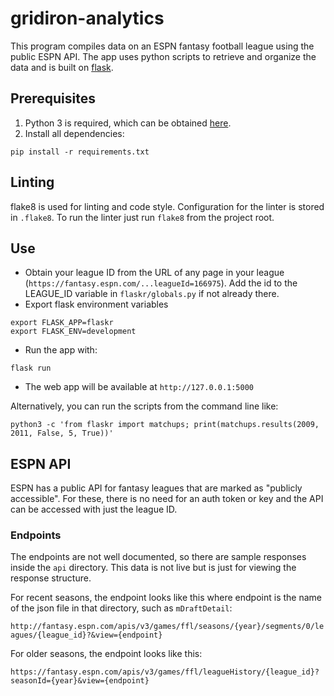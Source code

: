 # gridiron-analytics
This program compiles data on an ESPN fantasy football league using the public ESPN API.
The app uses python scripts to retrieve and organize the data and is built on [flask](https://flask.palletsprojects.com/en/2.0.x/).

## Prerequisites
1. Python 3 is required, which can be obtained [here](https://www.python.org/downloads).
2. Install all dependencies:
```
pip install -r requirements.txt
```

## Linting
flake8 is used for linting and code style. Configuration for the linter is stored in `.flake8`. To run the linter just run `flake8` from the project root. 

## Use
- Obtain your league ID from the URL of any page in your league (`https://fantasy.espn.com/...leagueId=166975`). Add the id to the LEAGUE_ID variable in `flaskr/globals.py` if not already there.
- Export flask environment variables
```
export FLASK_APP=flaskr
export FLASK_ENV=development
```
- Run the app with:
```
flask run
```
- The web app will be available at `http://127.0.0.1:5000`

Alternatively, you can run the scripts from the command line like:
```
python3 -c 'from flaskr import matchups; print(matchups.results(2009, 2011, False, 5, True))'
```

## ESPN API
ESPN has a public API for fantasy leagues that are marked as "publicly accessible". For these,
there is no need for an auth token or key and the API can be accessed with just the league ID.

### Endpoints
The endpoints are not well documented, so there are sample responses inside the `api` directory.
This data is not live but is just for viewing the response structure.

For recent seasons, the endpoint looks like this where endpoint is the name of the json file in
that directory, such as `mDraftDetail`:

`http://fantasy.espn.com/apis/v3/games/ffl/seasons/{year}/segments/0/leagues/{league_id}?&view={endpoint}`

For older seasons, the endpoint looks like this:

`https://fantasy.espn.com/apis/v3/games/ffl/leagueHistory/{league_id}?seasonId={year}&view={endpoint}`
